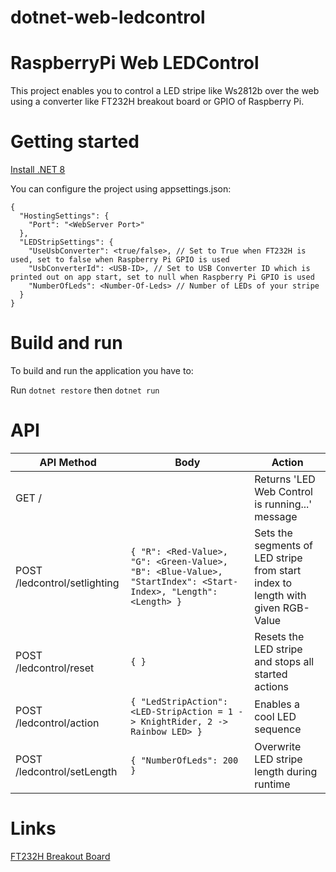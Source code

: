 # dotnet-web-ledcontrol

# RaspberryPi Web LEDControl
This project enables you to control a LED stripe like Ws2812b over the web using a converter like FT232H breakout board or GPIO of Raspberry Pi.

# Getting started
[Install .NET 8](https://dotnet.microsoft.com/en-us/download/dotnet/8.0/runtime)

You can configure the project using appsettings.json:

```
{
  "HostingSettings": {
    "Port": "<WebServer Port>"
  },
  "LEDStripSettings": {
    "UseUsbConverter": <true/false>, // Set to True when FT232H is used, set to false when Raspberry Pi GPIO is used
    "UsbConverterId": <USB-ID>, // Set to USB Converter ID which is printed out on app start, set to null when Raspberry Pi GPIO is used
    "NumberOfLeds": <Number-Of-Leds> // Number of LEDs of your stripe
  }
}
```

# Build and run
To build and run the application you have to:

Run ```dotnet restore```
then ```dotnet run```

# API

API Method                      | Body                                                                                                                                                               | Action                                                                             |
--------------------------------|--------------------------------------------------------------------------------------------------------------------------------------------------------------------|------------------------------------------------------------------------------------|
GET /                           |                                                                                                                                                                    | Returns 'LED Web Control is running...' message                                    |
POST /ledcontrol/setlighting    | ```{ "R": <Red-Value>, "G": <Green-Value>, "B": <Blue-Value>, "StartIndex": <Start-Index>, "Length": <Length> }```                                                 | Sets the segments of LED stripe from start index to length with given RGB-Value    |
POST /ledcontrol/reset          | ```{ }```                                                                                                                                                          | Resets the LED stripe and stops all started actions                                |
POST /ledcontrol/action         | ``` { "LedStripAction": <LED-StripAction = 1 -> KnightRider, 2 -> Rainbow LED> }  ```                                                                              | Enables a cool LED sequence                                                        |
POST /ledcontrol/setLength      | ``` { "NumberOfLeds": 200 } ```                                                                                                                                    | Overwrite LED stripe length during runtime                                         |

# Links
[FT232H Breakout Board](https://www.adafruit.com/product/2264)